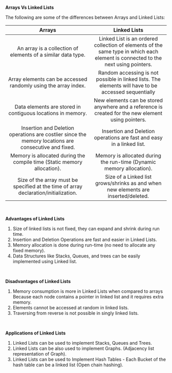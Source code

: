**Arrays Vs Linked Lists**


The following are some of the differences between Arrays and Linked Lists:

| Arrays  | Linked Lists |
| :----: | :----: |
| An array is a collection of elements of a similar data type.   | 	Linked List is an ordered collection of elements of the same type in which each element is connected to the next using pointers.  |
| Array elements can be accessed randomly using the array index.  | 	Random accessing is not possible in linked lists. The elements will have to be accessed sequentially  |
| Data elements are stored in contiguous locations in memory.  | New elements can be stored anywhere and a reference is created for the new element using pointers.  |
| Insertion and Deletion operations are costlier since the memory locations are consecutive and fixed.    | Insertion and Deletion operations are fast and easy in a linked list. |
| Memory is allocated during the compile time (Static memory allocation).|  Memory is allocated during the run-time (Dynamic memory allocation).    |  
| Size of the array must be specified at the time of array declaration/initialization.   |  	Size of a Linked list grows/shrinks as and when new elements are inserted/deleted.    |  

<br>

**Advantages of Linked Lists**
1. Size of linked lists is not fixed, they can expand and shrink during run time.
2. Insertion and Deletion Operations are fast and easier in Linked Lists.
3. Memory allocation is done during run-time (no need to allocate any fixed memory).
4. Data Structures like Stacks, Queues, and trees can be easily implemented using Linked list.  

<br>

**Disadvantages of Linked Lists**

1. Memory consumption is more in Linked Lists when compared to arrays  
  Because each node contains a pointer in linked list and it requires extra memory.
2. Elements cannot be accessed at random in linked lists.
3. Traversing from reverse is not possible in singly linked lists.

<br>

**Applications of Linked Lists**

1. Linked Lists can be used to implement Stacks, Queues and Trees.
2. Linked Lists can be also used to implement Graphs. (Adjacency list representation of Graph).
3. Linked Lists can be used to Implement Hash Tables - Each Bucket of the hash table can be a linked list (Open chain hashing).

